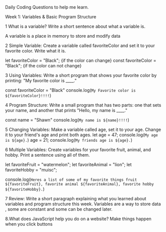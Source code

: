Daily Coding Questions to help me learn.


Week 1: Variables & Basic Program Structure


1 What is a variable? Write a short sentence about what a variable is. 

A variable is a place in memory to store and modify data 

2 Simple Variable: Create a variable called favoriteColor and set it to your favorite color. Write what it is.

let favoriteColor = "Black";      {if the color can change}
const favoriteColor = "Black";     {if the color can not change}


3 Using Variables: Write a short program that shows your favorite color by printing: "My favorite color is ____."

const favoriteColor = "Black"
console.log(`My Favorite color is ${favoriteColor}!!!!`)

4 Program Structure: Write a small program that has two parts: one that sets your name, and another that prints "Hello, my name is ____."

const name = "Shawn"
console.log(`My name is ${name}!!!!`)



5 Changing Variables: Make a variable called age, set it to your age. Change it to your friend's age and print both ages.
let age = 47;
console.log(`My age is ${age}.`)
age = 21;
console.log(`My friends age is ${age}.`)

6 Multiple Variables: Create variables for your favorite fruit, animal, and hobby. Print a sentence using all of them.

let favoriteFruit = "watermelon";
let favoriteAnimal = "lion";
let favoriteHobby = "muisc";

console.log(`Heres a list of some of my favorite things fruit ${favoriteFruit}, favorite animal ${favoriteAnimal}, favorite hobby ${favoriteHobby}.`)

7 Review: Write a short paragraph explaining what you learned about variables and program structure this week.
Variables are a way to store data , some are constant and some can be changed later.

8.What does JavaScript help you do on a website?
Make things happen when you click buttons  